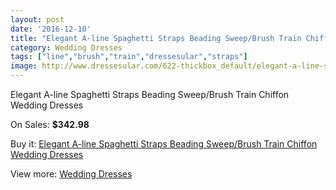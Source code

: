```yaml
---
layout: post
date: '2016-12-10'
title: "Elegant A-line Spaghetti Straps Beading Sweep/Brush Train Chiffon Wedding Dresses"
category: Wedding Dresses
tags: ["line","brush","train","dressesular","straps"]
image: http://www.dressesular.com/622-thickbox_default/elegant-a-line-spaghetti-straps-beading-sweep-brush-train-chiffon-wedding-dresses.jpg
---
```

Elegant A-line Spaghetti Straps Beading Sweep/Brush Train Chiffon Wedding Dresses

On Sales: **$342.98**
<a href="https://www.dressesular.com/wedding-dresses/157-elegant-a-line-spaghetti-straps-beading-sweep-brush-train-chiffon-wedding-dresses.html"><amp-img layout="responsive" width="600" height="600" src="//www.dressesular.com/622-thickbox_default/elegant-a-line-spaghetti-straps-beading-sweep-brush-train-chiffon-wedding-dresses.jpg" alt="Elegant A-line Spaghetti Straps Beading Sweep/Brush Train Chiffon Wedding Dresses 0" /></a>
<a href="https://www.dressesular.com/wedding-dresses/157-elegant-a-line-spaghetti-straps-beading-sweep-brush-train-chiffon-wedding-dresses.html"><amp-img layout="responsive" width="600" height="600" src="//www.dressesular.com/625-thickbox_default/elegant-a-line-spaghetti-straps-beading-sweep-brush-train-chiffon-wedding-dresses.jpg" alt="Elegant A-line Spaghetti Straps Beading Sweep/Brush Train Chiffon Wedding Dresses 1" /></a>
<a href="https://www.dressesular.com/wedding-dresses/157-elegant-a-line-spaghetti-straps-beading-sweep-brush-train-chiffon-wedding-dresses.html"><amp-img layout="responsive" width="600" height="600" src="//www.dressesular.com/624-thickbox_default/elegant-a-line-spaghetti-straps-beading-sweep-brush-train-chiffon-wedding-dresses.jpg" alt="Elegant A-line Spaghetti Straps Beading Sweep/Brush Train Chiffon Wedding Dresses 2" /></a>
<a href="https://www.dressesular.com/wedding-dresses/157-elegant-a-line-spaghetti-straps-beading-sweep-brush-train-chiffon-wedding-dresses.html"><amp-img layout="responsive" width="600" height="600" src="//www.dressesular.com/623-thickbox_default/elegant-a-line-spaghetti-straps-beading-sweep-brush-train-chiffon-wedding-dresses.jpg" alt="Elegant A-line Spaghetti Straps Beading Sweep/Brush Train Chiffon Wedding Dresses 3" /></a>

Buy it: [Elegant A-line Spaghetti Straps Beading Sweep/Brush Train Chiffon Wedding Dresses](https://www.dressesular.com/wedding-dresses/157-elegant-a-line-spaghetti-straps-beading-sweep-brush-train-chiffon-wedding-dresses.html "Elegant A-line Spaghetti Straps Beading Sweep/Brush Train Chiffon Wedding Dresses")

View more: [Wedding Dresses](https://www.dressesular.com/3-wedding-dresses "Wedding Dresses")